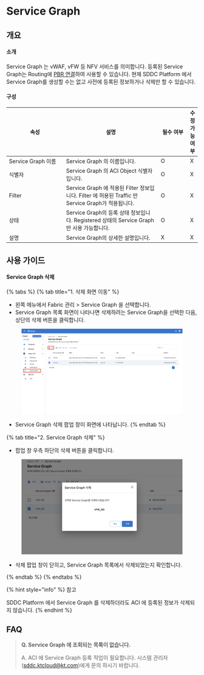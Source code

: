 # Service Graph

## 개요

#### 소개

Service Graph 는 vWAF, vFW 등 NFV 서비스를 의미합니다. 등록된 Service Graph는 Routing에 [PBR 연결](../network/subnet-routing.md#pbr)하여 사용할 수 있습니다. 현재 SDDC Platform 에서 Service Graph를 생성할 수는 없고 사전에 등록된 정보하거나 삭제만 할 수 있습니다.

#### 구성

<table><thead><tr><th width="190">속성</th><th width="337">설명</th><th width="94">필수 여부</th><th>수정 가능 여부</th></tr></thead><tbody><tr><td>Service Graph 이름</td><td>Service Graph 의 이름입니다.</td><td>O</td><td>X</td></tr><tr><td>식별자</td><td>Service Graph 의 ACI Object 식별자입니다.</td><td>O</td><td>X</td></tr><tr><td>Filter</td><td>Service Graph 에 적용된 Filter 정보입니다. Filter 에 허용된 Traffic 만 Service Graph가 적용됩니다.</td><td>O</td><td>X</td></tr><tr><td>상태</td><td>Service Graph의 등록 상태 정보입니다. Registered 상태의 Service Graph 만 사용 가능합니다.</td><td>O</td><td>X</td></tr><tr><td>설명</td><td>Service Graph의 상세한 설명입니다.</td><td>X</td><td>X</td></tr></tbody></table>



## 사용 가이드

#### Service Graph 삭제

{% tabs %}
{% tab title="1. 삭제 화면 이동" %}
* 왼쪽 메뉴에서 Fabric 관리 > Service Graph 을 선택합니다.
* Service Graph 목록 화면이 나타나면 삭제하려는 Service Graph을 선택한 다음, 상단의 삭제 버튼을 클릭합니다.

<figure><img src="../.gitbook/assets/image (156).png" alt=""><figcaption></figcaption></figure>

* Service Graph 삭제 팝업 창이 화면에 나타납니다.
{% endtab %}

{% tab title="2. Service Graph 삭제" %}
* 팝업 창 우측 하단의 삭제 버튼을 클릭합니다.

<figure><img src="../.gitbook/assets/image (193).png" alt=""><figcaption></figcaption></figure>

* 삭제 팝업 창이 닫히고, Service Graph 목록에서 삭제되었는지 확인합니다.


{% endtab %}
{% endtabs %}

{% hint style="info" %}
참고

SDDC Platform 에서 Service Graph 를 삭제하더라도 ACI 에 등록된 정보가 삭제되지 않습니다.
{% endhint %}



## FAQ

> **Q. Service Graph 에 조회되는 목록이 없습니다.**
>
> A. ACI 에 Service Graph 등록 작업이 필요합니다. 시스템 관리자(sddc.ktcloud@kt.com)에게 문의 하시기 바랍니다.
